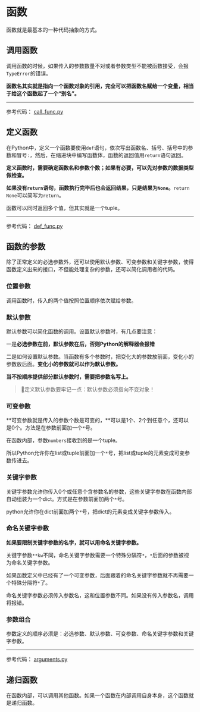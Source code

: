 # 函数

函数就是最基本的一种代码抽象的方式。

## 调用函数

调用函数的时候，如果传入的参数数量不对或者参数类型不能被函数接受，会报`TypeError`的错误。

**函数名其实就是指向一个函数对象的引用，完全可以把函数名赋给一个变量，相当于给这个函数起了一个“别名”。**

---

参考代码： [call_func.py](call_func.py) 

## 定义函数

在Python中，定义一个函数要使用`def`语句，依次写出函数名、括号、括号中的参数和冒号`:`，然后，在缩进块中编写函数体，函数的返回值用`return`语句返回。

**定义函数时，需要确定函数名和参数个数；如果有必要，可以先对参数的数据类型做检查。**

**如果没有`return`语句，函数执行完毕后也会返回结果，只是结果为`None`。**`return None`可以简写为`return`。

函数可以同时返回多个值，但其实就是一个tuple。

---

参考代码： [def_func.py](def_func.py) 

## 函数的参数

除了正常定义的必选参数外，还可以使用默认参数、可变参数和关键字参数，使得函数定义出来的接口，不但能处理复杂的参数，还可以简化调用者的代码。

### 位置参数

调用函数时，传入的两个值按照位置顺序依次赋给参数。

### 默认参数

默认参数可以简化函数的调用。设置默认参数时，有几点要注意：

一是**必选参数在前，默认参数在后，否则Python的解释器会报错**

二是如何设置默认参数。当函数有多个参数时，把变化大的参数放前面，变化小的参数放后面。**变化小的参数就可以作为默认参数。**

**当不按顺序提供部分默认参数时，需要把参数名写上。**

> 🔑定义默认参数要牢记一点：默认参数必须指向不变对象！

### 可变参数

**可变参数就是传入的参数个数是可变的，**可以是1个、2个到任意个，还可以是0个。方法是在参数前面加一个`*`号。

在函数内部，参数`numbers`接收到的是一个tuple。

所以Python允许你在list或tuple前面加一个`*`号，把list或tuple的元素变成可变参数传进去。

### 关键字参数

关键字参数允许你传入0个或任意个含参数名的参数，这些关键字参数在函数内部自动组装为一个dict。方式是在参数前面加两个`*`号。

python允许你在dict前面加两个`*`号，把dict的元素变成关键字参数传入。

### 命名关键字参数

**如果要限制关键字参数的名字，就可以用命名关键字参数。**

关键字参数`**kw`不同，命名关键字参数需要一个特殊分隔符`*`，`*`后面的参数被视为命名关键字参数。

如果函数定义中已经有了一个可变参数，后面跟着的命名关键字参数就不再需要一个特殊分隔符`*`了。

命名关键字参数必须传入参数名，这和位置参数不同。如果没有传入参数名，调用将报错。

### 参数组合

参数定义的顺序必须是：必选参数、默认参数、可变参数、命名关键字参数和关键字参数。

---

参考代码： [arguments.py](arguments.py) 

## 递归函数

在函数内部，可以调用其他函数。如果一个函数在内部调用自身本身，这个函数就是递归函数。
